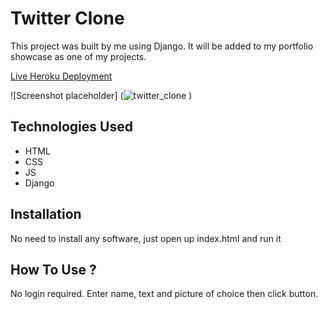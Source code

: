 # Twitter Clone


This project was built by me using Django. It will be added to my portfolio showcase as one of my projects.


[Live Heroku Deployment](https://twitter-clone-horatio.herokuapp.com/)


![Screenshot placeholder] (![twitter_clone](https://user-images.githubusercontent.com/78431899/176809879-ed3fcc46-3d03-4a42-b070-73b01866f38a.png)
)


## Technologies Used
* HTML
* CSS
* JS
* Django


## Installation
No need to install any software, just open up index.html and run it


## How To Use ?
No login required. Enter name, text and picture of choice then click button.

